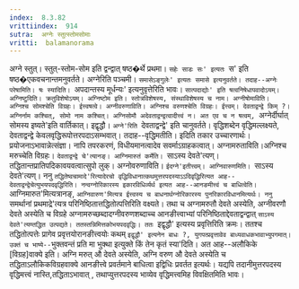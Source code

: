 ```yaml
---
index:  8.3.82
vrittiindex:  914
sutra:  अग्नेः स्तुत्स्तोमसोमाः
vritti:  balamanorama 
---
```


अग्ने स्तुत्। स्तुत्-स्तोम-सोम इति द्वन्द्वात् षष्ठ�र्थे प्रथमा। `सहेः साडः सः' इत्यतः `स' इति षष्ठ�एकवचनान्तमनुवर्तते। अग्नेरिति पञ्चमी। `समासेऽङ्गुलेः' इत्यतः समासे इत्यनुवर्तते। तदाह--अग्नेः परेषामिति। षः स्यादिति। `अपदान्तस्य मूर्धन्यः' इत्यनुवृत्तेरिति भावः। `सात्पदाद्योः' इति षत्वनिषेधापवादोऽयम्। अग्निष्टुदिति। क्रतुविशेषोऽयम्। अग्निष्टोम इति। स्तोत्रविशेषस्य, संस्थाविशेषस्य च नाम। अग्नीषोमाविति। अग्निश्च सोमश्चेति विग्रहः। ईत्त्वषत्वे। अग्नीवरुणाविति। अग्निश्च वरुणश्चेति विग्रहः। ईत्त्वम्। देवताद्वन्द्वे किम् ?। अग्निर्नाम कश्चित्, सोमो नाम कश्चित्। अग्निसोमौ अदेवताद्वन्द्वत्वादीत्त्वं न। अत एव च न षत्वम्, `अग्नेर्दीर्घात् सोमस्य इष्यते'इति वार्तिकात्। इद्वृद्धौ। `अग्ने'रिति `देवताद्वन्द्वे' इति चानुवर्तते। वृद्धिशब्देन वृद्धिमल्लक्ष्यते, देवताद्वन्द्वे केवलवृद्धिरूपोत्तरपदाऽसम्भवात्। तदाह--वृद्धिमतीति। इदिति तकार उच्चारणार्थः। प्रयोजनाऽभावान्नेत्संज्ञा। नापि तपरकरणं, विधीयमानत्वादेव सवर्माऽग्राहकत्वात्। अग्नामरुताविति।अग्निश्च मरुच्चेति विग्रहः। `देवताद्वन्द्वे चे'त्यानङ्। आग्निमारुतं कर्मेति। `साऽस्य देवते'त्यण्। तद्धितान्तप्रातिपदिकावयवत्वात्सुपो लुक्। अग्नोवरुणाविति। `ईदग्ने'इतीत्त्वम्। आग्निवारुणमिति। `साऽस्य देवते'त्यण्। ननु `तद्धितेष्वचामादे'रित्यादेरचो वृद्धिविधानात्कथमुत्तरपदस्याऽऽदिवृद्धिरित्यत आह--देवताद्वन्द्वेचेत्युभयपदवृद्धिरिति। नन्वग्नोरिकारस्य इकारविधिर्व्यर्थ इत्यत आह--आनङमीत्त्वं च बाधित्वेति। `आग्निमारुत'मित्यत्रानङ्, `आग्निवारुण'मित्यत्र ईत्त्वस्य च बाधनार्थग्नोरिकारस्य पुनरिकारविधानमित्यर्थः। ननु `समर्थानां प्रथमाद्रे'त्यत्र परिनिष्ठितात्तद्धितोत्पत्तिरिति वक्ष्यते। तथा च अग्नामरुतौ देवते अस्येति, अग्नीवरणौ देवते अस्येति च विग्रहे अग्नामरुच्छब्दादग्नीवरुणशब्दाच्च आनङीत्त्वाभ्यां परिनिष्ठिताद्देवताद्वन्द्वात् `साऽस्य देवते'त्यण्तद्धित उत्पद्यते। ततस्तन्निमित्तकोभयपदवृद्धिः। ततः `इद्वृद्धौ' इत्यस्य प्रवृत्तिरिति क्रमः। ततश्च तद्धितोत्पत्तेः प्रागेव प्रवृत्तयोरानङीत्त्वयोः कथम् `इद्वृद्धौ' इत्यनेन बाधः ?, युगपत्प्रवृत्तावेव बाध्यवाधकभावाभ्युपगमात्। उक्तं च भाष्ये--`भुक्तवन्तं प्रति मा भुक्था इत्युक्ते किं तेन कृतं स्या'दिति। अत आह--अलौकिके [विग्रह]वाक्ये इति। अग्नि मरुत् औ देवते अस्येति, अग्नि वरुण औ देवते अस्येति च तद्धिताऽलौकिकविग्रहवाक्ये आनङीत्त्वे प्रवर्तमाने बाधित्वा इद्विधिः प्रवर्तत इत्यर्थः। यद्यपि तदानीमुत्तरपदस्य वृद्धिमत्त्वं नास्ति,तद्धिताऽभावात् , तथाप्युत्तरपदस्य भाव्येव वृद्धिमत्त्वमिह विवक्षितमिति भावः।

